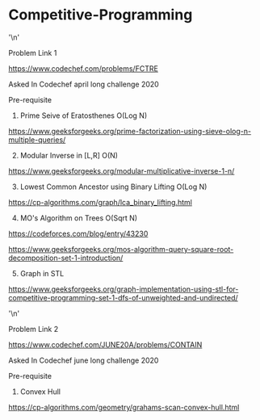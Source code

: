 # Competitive-Programming

'\n'

Problem Link 1

https://www.codechef.com/problems/FCTRE

Asked In
Codechef april long challenge 2020

Pre-requisite 

1. Prime Seive of Eratosthenes   O(Log N)

https://www.geeksforgeeks.org/prime-factorization-using-sieve-olog-n-multiple-queries/

2. Modular Inverse in [L,R]   O(N)

https://www.geeksforgeeks.org/modular-multiplicative-inverse-1-n/

3. Lowest Common Ancestor using Binary Lifting   O(Log N) 

https://cp-algorithms.com/graph/lca_binary_lifting.html

4. MO's Algorithm on Trees   O(Sqrt N) 

https://codeforces.com/blog/entry/43230

https://www.geeksforgeeks.org/mos-algorithm-query-square-root-decomposition-set-1-introduction/

5. Graph in STL

https://www.geeksforgeeks.org/graph-implementation-using-stl-for-competitive-programming-set-1-dfs-of-unweighted-and-undirected/

'\n'

Problem Link 2 

https://www.codechef.com/JUNE20A/problems/CONTAIN

Asked In
Codechef june long challenge 2020

Pre-requisite 

1. Convex Hull

https://cp-algorithms.com/geometry/grahams-scan-convex-hull.html

